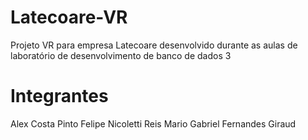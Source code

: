 # Latecoare-VR
Projeto VR para empresa Latecoare desenvolvido durante as aulas de laboratório de desenvolvimento de banco de dados 3

# Integrantes
Alex Costa Pinto
Felipe Nicoletti Reis Mario
Gabriel Fernandes Giraud

